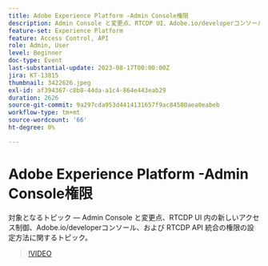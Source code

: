 ```yaml
---
title: Adobe Experience Platform -Admin Console権限
description: Admin Console と変更点、RTCDP UI、Adobe.io/developerコンソール内の新しいアクセス制御、および RTCDP API 統合の権限の設定方法。
feature-set: Experience Platform
feature: Access Control, API
role: Admin, User
level: Beginner
doc-type: Event
last-substantial-update: 2023-08-17T00:00:00Z
jira: KT-13815
thumbnail: 3422626.jpeg
exl-id: af394367-c8b8-44da-a1c4-864e443eab29
duration: 2626
source-git-commit: 9a297cda953d4414131657f9ac84580aea0eabeb
workflow-type: tm+mt
source-wordcount: '66'
ht-degree: 0%

---
```


# Adobe Experience Platform -Admin Console権限

対象となるトピック — Admin Console と変更点、RTCDP UI 内の新しいアクセス制御、Adobe.io/developerコンソール、および RTCDP API 統合の権限の設定方法に関するトピック。

>[!VIDEO](https://video.tv.adobe.com/v/3422626/?learn=on)
